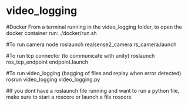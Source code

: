 # video_logging

#Docker
From a terminal running in the video_logging folder, to open the docker container run:
./docker/run.sh

#To run camera node
roslaunch realsense2_camera rs_camera.launch

#To run tcp connector (to communicate with unity)
roslaunch ros_tcp_endpoint endpoint.launch

#To run video_logging (bagging of files and replay when error detected)
rosrun video_logging video_logging.py

#If you dont have a roslaunch file running and want to run a python file, make sure to start a roscore or launch a file
roscore
